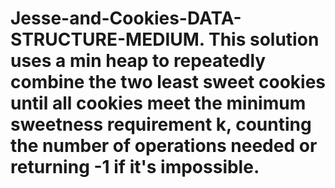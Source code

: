 # Jesse-and-Cookies-DATA-STRUCTURE-MEDIUM. This solution uses a min heap to repeatedly combine the two least sweet cookies until all cookies meet the minimum sweetness requirement k, counting the number of operations needed or returning -1 if it's impossible.
